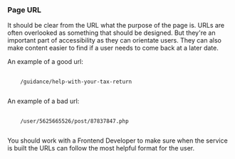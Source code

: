 ### Page URL

It should be clear from the URL what the purpose of the page is. URLs are often overlooked as something that should be designed. But they're an important part of accessibility as they can orientate users. They can also make content easier to find if a user needs to come back at a later date.

An example of a good url:
<pre>
  <code class="text">
    /guidance/help-with-your-tax-return
  </code>
</pre>
An example of a bad url: 
<pre>
  <code class="text">
    /user/5625665526/post/87837847.php
  </code>
</pre>
You should work with a Frontend Developer to make sure when the service is built the URLs can follow the most helpful format for the user.
